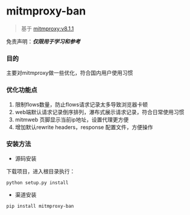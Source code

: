 # mitmproxy-ban

> 基于 [mitmproxy:v8.1.1](https://github.com/mitmproxy/mitmproxy/archive/refs/tags/v8.1.1.tar.gz
)

免责声明：***仅限用于学习和参考***

### 目的
主要对mitmproxy做一些优化，符合国内用户使用习惯

### 优化功能点

1. 限制flows数量，防止flows请求记录太多导致浏览器卡顿
2. web端默认请求记录倒序排列，瀑布式展示请求记录，符合日常使用习惯
3. mitmweb 页脚显示当前ip地址，设置代理更方便
4. 增加默认rewrite headers，response 配置文件，方便操作

### 安装方法
* 源码安装

下载项目，进入根目录执行：
```shell
python setup.py install
```

* 渠道安装

```shell
pip install mitmproxy-ban
```